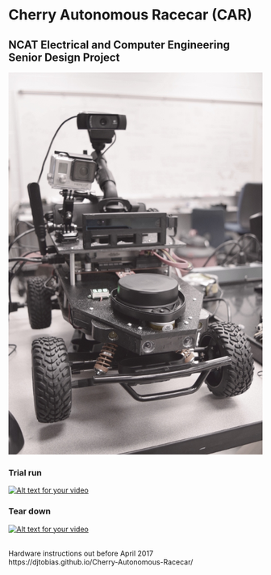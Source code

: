 # Cherry Autonomous Racecar (CAR)
## NCAT Electrical and Computer Engineering Senior Design Project


![Alt text](/pictures/car_vert_r_scale.jpg "Front View CAR")
<br/>

### Trial run
[![Alt text for your video](http://img.youtube.com/vi/x3ub8OhKxhM/0.jpg)](https://www.youtube.com/watch?v=x3ub8OhKxhM)
<br/>

### Tear down
[![Alt text for your video](http://img.youtube.com/vi/-biNqjLkFGM/0.jpg)](https://youtu.be/HHdqdwMvcN8)

<br/>
Hardware instructions out before April 2017
<br/>
https://djtobias.github.io/Cherry-Autonomous-Racecar/
